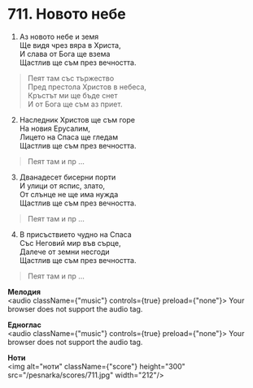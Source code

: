 # 711. Новото небе

1. Аз новото небе и земя  
Ще видя чрез вяра в Христа,  
И слава от Бога ще взема  
Щастлив ще съм през вечността.  

> Пеят там със тържество  
> Пред престола Христов в небеса,  
> Кръстът ми ще бъде снет  
> И от Бога ще съм аз приет.  

2. Наследник Христов ще съм горе  
На новия Ерусалим,  
Лицето на Спаса ще гледам  
Щастлив ще съм през вечността.  

> Пеят там и пр ...  

3. Дванадесет бисерни порти  
И улици от яспис, злато,  
От слънце не ще има нужда  
Щастлив ще съм през вечността.  

> Пеят там и пр ...  

4. В присъствието чудно на Спаса  
Със Неговий мир във сърце,  
Далече от земни несгоди  
Щастлив ще съм през вечността.  

> Пеят там и пр ...

**Мелодия**  
<audio className={"music"} controls={true} preload={"none"}>
    <source src="/pesnarka/mp3/711.mp3" type="audio/mpeg"/>
    Your browser does not support the audio tag.
</audio>

**Едноглас**  
<audio className={"music"} controls={true} preload={"none"}>
    <source src="/pesnarka/transp/711.mp3" type="audio/mpeg"/>
    Your browser does not support the audio tag.
</audio>

**Ноти**  
<img alt="ноти" className={"score"} height="300" src="/pesnarka/scores/711.jpg" width="212"/>
